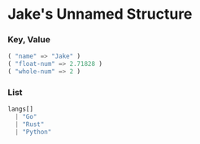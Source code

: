 # Jake's Unnamed Structure

### Key, Value
```py
( "name" => "Jake" )
( "float-num" => 2.71828 )
( "whole-num" => 2 )
```

### List
```py
langs[]
  | "Go"
  | "Rust"
  | "Python"
```
